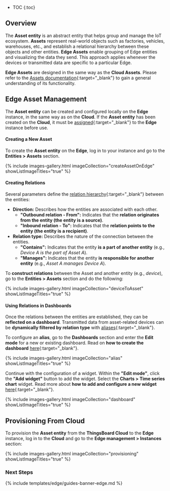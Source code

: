 * TOC
{:toc}

## Overview

The **Asset entity** is an abstract entity that helps group and manage the IoT ecosystem. **Assets** represent real-world objects such as factories, vehicles, warehouses,  etc., and establish a relational hierarchy between these objects and other entities.
**Edge Assets** enable grouping of Edge entities and visualizing the data they send. This approach applies whenever the devices or transmitted data are specific to a particular Edge.

**Edge Assets** are designed in the same way as the **Cloud Assets**. Please refer to the [Assets documentation](/docs/{{peDocsPrefics}}user-guide/ui/assets/){:target="_blank"} to gain a general understanding of its functionality.

## Edge Asset Management

The **Asset entity** can be created and configured locally on the **Edge** instance, in the same way as on the **Cloud**. If the **Asset entity** has been created on the **Cloud**, it must be [assigned](/docs/{{docsPrefix}}config/provision-asset/#provisioning-from-cloud){:target="_blank"} to the **Edge** instance before use.

#### Creating a New Asset

To create the **Asset entity** on the **Edge**, log in to your instance and go to the **Entities > Assets** section.

{% include images-gallery.html imageCollection="createAssetOnEdge" showListImageTitles="true" %}

#### Creating Relations

Several parameters define the [relation hierarchy](/docs/{{peDocsPrefix}}user-guide/entities-and-relations/#relations){:target="_blank"} between the entities:
* **Direction:** Describes how the entities are associated with each other.
  * **"Outbound relation - From":** Indicates that the **relation originates from the entity (the entity is a source)**.
  * **"Inbound relation - To":** Indicates that the **relation points to the entity (the entity is a recipient)**. 
* **Relation type:** Describes the nature of the connection between the entities.
  * **"Contains":** Indicates that the entity **is a part of another entity** (e.g., _Device A is the part of Asset A_).
  * **"Manages":** Indicates that the entity **is responsible for another entity** (e.g., _Asset A manages Device A_).

To **construct relations** between the Asset and another entity (e.g., _device_), go to the **Entities > Assets** section and do the following:

{% include images-gallery.html imageCollection="deviceToAsset" showListImageTitles="true" %}

#### Using Relations in Dashboards

Once the relations between the entities are established, they can be **reflected on a dashboard**. Transmitted data from asset-related devices can be **dynamically filtered by relation type** with [aliases](/docs/{{peDocsPrefix}}user-guide/ui/aliases/){:target="_blank"}.

To configure an **alias**, go to the **Dashboards** section and enter the **Edit mode** for a new or existing dashboard. Read on **how to create the dashboard** [here](/docs/{{docsPrefix}}user-guide/db-overview/#the-edge-dashboard-creation-and-management){:target="_blank"}.

{% include images-gallery.html imageCollection="alias" showListImageTitles="true" %}

Continue with the configuration of a widget. Within the **"Edit mode"**, click the **"Add widget"** button to add the widget. Select the **Charts > Time series chart** widget. Read more about **how to add and configure a new widget** [here](/docs/{{peDocsPrefix}}user-guide/widgets/#adding-a-widget-to-the-dashboard){:target="_blank"}.

{% include images-gallery.html imageCollection="dashboard" showListImageTitles="true" %}

## Provisioning From Cloud

To provision the **Asset entity** from the **ThingsBoard Cloud** to the **Edge** instance, log in to the **Cloud** and go to the **Edge management > Instances** section:

{% include images-gallery.html imageCollection="provisioning" showListImageTitles="true" %}
### Next Steps

{% include templates/edge/guides-banner-edge.md %}